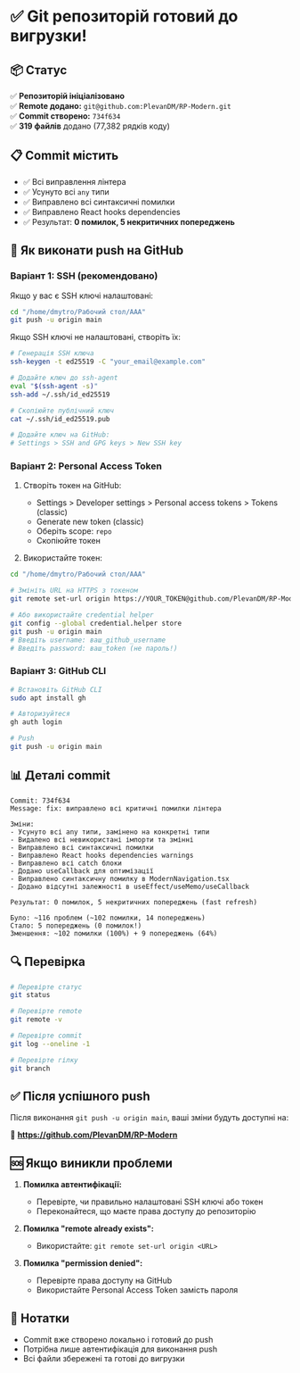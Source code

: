 # ✅ Git репозиторій готовий до вигрузки!

## 📦 Статус

✅ **Репозиторій ініціалізовано**  
✅ **Remote додано:** `git@github.com:PlevanDM/RP-Modern.git`  
✅ **Commit створено:** `734f634`  
✅ **319 файлів** додано (77,382 рядків коду)

## 📋 Commit містить

- ✅ Всі виправлення лінтера
- ✅ Усунуто всі `any` типи
- ✅ Виправлено всі синтаксичні помилки
- ✅ Виправлено React hooks dependencies
- ✅ Результат: **0 помилок, 5 некритичних попереджень**

## 🚀 Як виконати push на GitHub

### Варіант 1: SSH (рекомендовано)

Якщо у вас є SSH ключі налаштовані:

```bash
cd "/home/dmytro/Рабочий стол/AAA"
git push -u origin main
```

Якщо SSH ключі не налаштовані, створіть їх:

```bash
# Генерація SSH ключа
ssh-keygen -t ed25519 -C "your_email@example.com"

# Додайте ключ до ssh-agent
eval "$(ssh-agent -s)"
ssh-add ~/.ssh/id_ed25519

# Скопіюйте публічний ключ
cat ~/.ssh/id_ed25519.pub

# Додайте ключ на GitHub:
# Settings > SSH and GPG keys > New SSH key
```

### Варіант 2: Personal Access Token

1. Створіть токен на GitHub:
   - Settings > Developer settings > Personal access tokens > Tokens (classic)
   - Generate new token (classic)
   - Оберіть scope: `repo`
   - Скопіюйте токен

2. Використайте токен:

```bash
cd "/home/dmytro/Рабочий стол/AAA"

# Змініть URL на HTTPS з токеном
git remote set-url origin https://YOUR_TOKEN@github.com/PlevanDM/RP-Modern.git

# Або використайте credential helper
git config --global credential.helper store
git push -u origin main
# Введіть username: ваш_github_username
# Введіть password: ваш_token (не пароль!)
```

### Варіант 3: GitHub CLI

```bash
# Встановіть GitHub CLI
sudo apt install gh

# Авторизуйтеся
gh auth login

# Push
git push -u origin main
```

## 📊 Деталі commit

```
Commit: 734f634
Message: fix: виправлено всі критичні помилки лінтера

Зміни:
- Усунуто всі any типи, замінено на конкретні типи
- Видалено всі невикористані імпорти та змінні
- Виправлено всі синтаксичні помилки
- Виправлено React hooks dependencies warnings
- Виправлено всі catch блоки
- Додано useCallback для оптимізації
- Виправлено синтаксичну помилку в ModernNavigation.tsx
- Додано відсутні залежності в useEffect/useMemo/useCallback

Результат: 0 помилок, 5 некритичних попереджень (fast refresh)

Було: ~116 проблем (~102 помилки, 14 попереджень)
Стало: 5 попереджень (0 помилок!)
Зменшення: ~102 помилки (100%) + 9 попереджень (64%)
```

## 🔍 Перевірка

```bash
# Перевірте статус
git status

# Перевірте remote
git remote -v

# Перевірте commit
git log --oneline -1

# Перевірте гілку
git branch
```

## ✅ Після успішного push

Після виконання `git push -u origin main`, ваші зміни будуть доступні на:

🔗 **https://github.com/PlevanDM/RP-Modern**

## 🆘 Якщо виникли проблеми

1. **Помилка автентифікації:**
   - Перевірте, чи правильно налаштовані SSH ключі або токен
   - Переконайтеся, що маєте права доступу до репозиторію

2. **Помилка "remote already exists":**
   - Використайте: `git remote set-url origin <URL>`

3. **Помилка "permission denied":**
   - Перевірте права доступу на GitHub
   - Використайте Personal Access Token замість пароля

## 📝 Нотатки

- Commit вже створено локально і готовий до push
- Потрібна лише автентифікація для виконання push
- Всі файли збережені та готові до вигрузки


